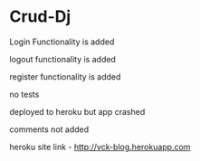 # Crud-Dj
Login Functionality is added

logout functionality is added

register functionality is added

no tests

deployed to heroku but app crashed

comments not added

heroku site link - http://vck-blog.herokuapp.com
